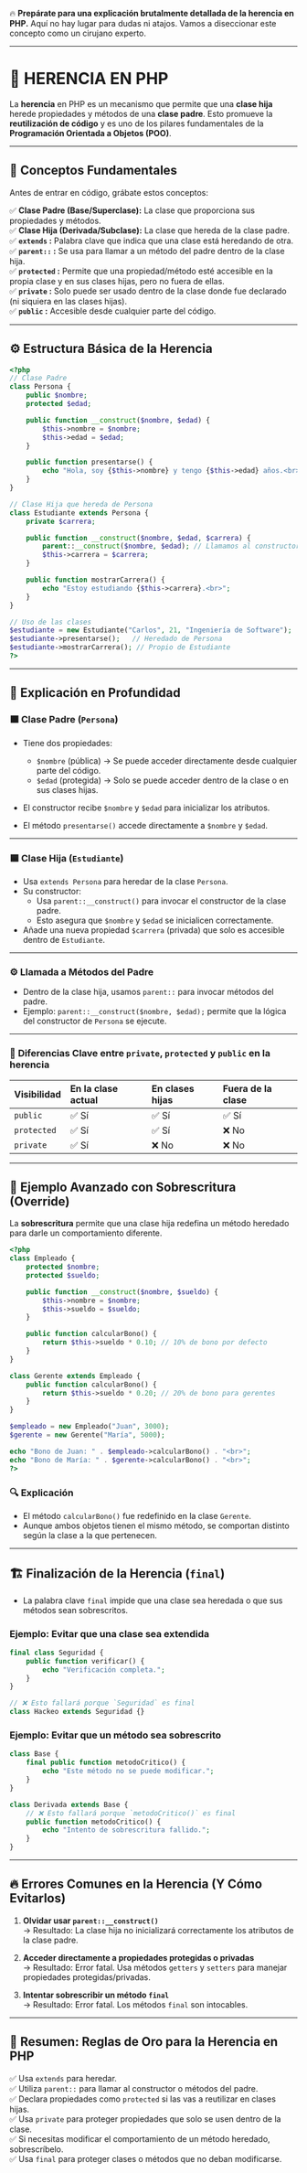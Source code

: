 🔥 **Prepárate para una explicación brutalmente detallada de la herencia en PHP.** Aquí no hay lugar para dudas ni atajos. Vamos a diseccionar este concepto como un cirujano experto.

---

# 🧬 **HERENCIA EN PHP**  
La **herencia** en PHP es un mecanismo que permite que una **clase hija** herede propiedades y métodos de una **clase padre**. Esto promueve la **reutilización de código** y es uno de los pilares fundamentales de la **Programación Orientada a Objetos (POO)**.

---

## 🔎 **Conceptos Fundamentales**
Antes de entrar en código, grábate estos conceptos:

✅ **Clase Padre (Base/Superclase):** La clase que proporciona sus propiedades y métodos.  
✅ **Clase Hija (Derivada/Subclase):** La clase que hereda de la clase padre.  
✅ **`extends` :** Palabra clave que indica que una clase está heredando de otra.  
✅ **`parent::` :** Se usa para llamar a un método del padre dentro de la clase hija.  
✅ **`protected` :** Permite que una propiedad/método esté accesible en la propia clase y en sus clases hijas, pero no fuera de ellas.  
✅ **`private` :** Solo puede ser usado dentro de la clase donde fue declarado (ni siquiera en las clases hijas).  
✅ **`public` :** Accesible desde cualquier parte del código.

---

## ⚙️ **Estructura Básica de la Herencia**
```php
<?php
// Clase Padre
class Persona {
    public $nombre;
    protected $edad;

    public function __construct($nombre, $edad) {
        $this->nombre = $nombre;
        $this->edad = $edad;
    }

    public function presentarse() {
        echo "Hola, soy {$this->nombre} y tengo {$this->edad} años.<br>";
    }
}

// Clase Hija que hereda de Persona
class Estudiante extends Persona {
    private $carrera;

    public function __construct($nombre, $edad, $carrera) {
        parent::__construct($nombre, $edad); // Llamamos al constructor del padre
        $this->carrera = $carrera;
    }

    public function mostrarCarrera() {
        echo "Estoy estudiando {$this->carrera}.<br>";
    }
}

// Uso de las clases
$estudiante = new Estudiante("Carlos", 21, "Ingeniería de Software");
$estudiante->presentarse();   // Heredado de Persona
$estudiante->mostrarCarrera(); // Propio de Estudiante
?>
```

---

## 🔬 **Explicación en Profundidad**

### 🟧 **Clase Padre (`Persona`)**
- Tiene dos propiedades:
  - `$nombre` (pública) → Se puede acceder directamente desde cualquier parte del código.
  - `$edad` (protegida) → Solo se puede acceder dentro de la clase o en sus clases hijas.

- El constructor recibe `$nombre` y `$edad` para inicializar los atributos.  
- El método `presentarse()` accede directamente a `$nombre` y `$edad`.

---

### 🟦 **Clase Hija (`Estudiante`)**
- Usa `extends Persona` para heredar de la clase `Persona`.
- Su constructor:
  - Usa `parent::__construct()` para invocar el constructor de la clase padre.  
  - Esto asegura que `$nombre` y `$edad` se inicialicen correctamente.  
- Añade una nueva propiedad `$carrera` (privada) que solo es accesible dentro de `Estudiante`.

---

### ⚙️ **Llamada a Métodos del Padre**
- Dentro de la clase hija, usamos `parent::` para invocar métodos del padre.  
- Ejemplo: `parent::__construct($nombre, $edad);` permite que la lógica del constructor de `Persona` se ejecute.

---

### 🚨 **Diferencias Clave entre `private`, `protected` y `public` en la herencia**

| Visibilidad  | En la clase actual | En clases hijas | Fuera de la clase |
|:-------------|:-------------------|:-----------------|:-------------------|
| `public`       | ✅ Sí                | ✅ Sí               | ✅ Sí                |
| `protected`    | ✅ Sí                | ✅ Sí               | ❌ No                |
| `private`       | ✅ Sí                | ❌ No               | ❌ No                |

---

## 🧨 **Ejemplo Avanzado con Sobrescritura (Override)**
La **sobrescritura** permite que una clase hija redefina un método heredado para darle un comportamiento diferente.

```php
<?php
class Empleado {
    protected $nombre;
    protected $sueldo;

    public function __construct($nombre, $sueldo) {
        $this->nombre = $nombre;
        $this->sueldo = $sueldo;
    }

    public function calcularBono() {
        return $this->sueldo * 0.10; // 10% de bono por defecto
    }
}

class Gerente extends Empleado {
    public function calcularBono() {
        return $this->sueldo * 0.20; // 20% de bono para gerentes
    }
}

$empleado = new Empleado("Juan", 3000);
$gerente = new Gerente("María", 5000);

echo "Bono de Juan: " . $empleado->calcularBono() . "<br>";
echo "Bono de María: " . $gerente->calcularBono() . "<br>";
?>
```

### 🔍 **Explicación**
- El método `calcularBono()` fue redefinido en la clase `Gerente`.
- Aunque ambos objetos tienen el mismo método, se comportan distinto según la clase a la que pertenecen.

---

## 🏗️ **Finalización de la Herencia (`final`)**
- La palabra clave `final` impide que una clase sea heredada o que sus métodos sean sobrescritos.

### Ejemplo: Evitar que una clase sea extendida
```php
final class Seguridad {
    public function verificar() {
        echo "Verificación completa.";
    }
}

// ❌ Esto fallará porque `Seguridad` es final
class Hackeo extends Seguridad {}
```

### Ejemplo: Evitar que un método sea sobrescrito
```php
class Base {
    final public function metodoCritico() {
        echo "Este método no se puede modificar.";
    }
}

class Derivada extends Base {
    // ❌ Esto fallará porque `metodoCritico()` es final
    public function metodoCritico() {
        echo "Intento de sobrescritura fallido.";
    }
}
```

---

## 🔥 **Errores Comunes en la Herencia (Y Cómo Evitarlos)**
1. **Olvidar usar `parent::__construct()`**  
   → Resultado: La clase hija no inicializará correctamente los atributos de la clase padre.  

2. **Acceder directamente a propiedades protegidas o privadas**  
   → Resultado: Error fatal. Usa métodos `getters` y `setters` para manejar propiedades protegidas/privadas.  

3. **Intentar sobrescribir un método `final`**  
   → Resultado: Error fatal. Los métodos `final` son intocables.  

---

## 🚀 **Resumen: Reglas de Oro para la Herencia en PHP**
✅ Usa `extends` para heredar.  
✅ Utiliza `parent::` para llamar al constructor o métodos del padre.  
✅ Declara propiedades como `protected` si las vas a reutilizar en clases hijas.  
✅ Usa `private` para proteger propiedades que solo se usen dentro de la clase.  
✅ Si necesitas modificar el comportamiento de un método heredado, sobrescríbelo.  
✅ Usa `final` para proteger clases o métodos que no deban modificarse.
